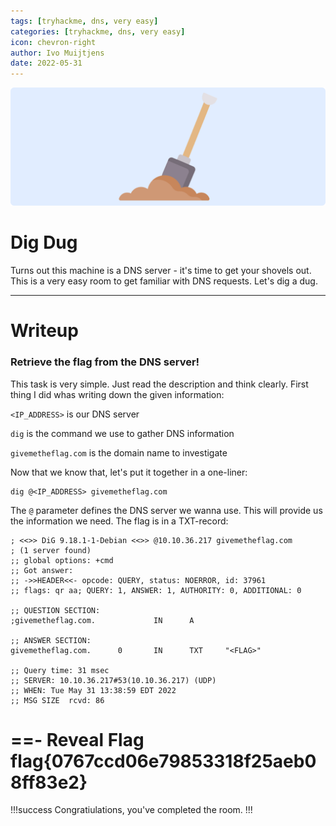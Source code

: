 ```yaml
---
tags: [tryhackme, dns, very easy]
categories: [tryhackme, dns, very easy]
icon: chevron-right
author: Ivo Muijtjens
date: 2022-05-31
---
```

![](/static/headers/dig.png)

# Dig Dug

Turns out this machine is a DNS server - it's time to get your shovels out. This is a very easy room to get familiar with DNS requests. Let's dig a dug.

---

# Writeup

### Retrieve the flag from the DNS server!

This task is very simple. Just read the description and think clearly. First thing I did whas writing down the given information:

`<IP_ADDRESS>` is our DNS server

`dig` is the command we use to gather DNS information

`givemetheflag.com` is the domain name to investigate

Now that we know that, let's put it together in a one-liner:

    dig @<IP_ADDRESS> givemetheflag.com

The `@` parameter defines the DNS server we wanna use. This will provide us the information we need. The flag is in a TXT-record:

    ; <<>> DiG 9.18.1-1-Debian <<>> @10.10.36.217 givemetheflag.com
    ; (1 server found)
    ;; global options: +cmd
    ;; Got answer:
    ;; ->>HEADER<<- opcode: QUERY, status: NOERROR, id: 37961
    ;; flags: qr aa; QUERY: 1, ANSWER: 1, AUTHORITY: 0, ADDITIONAL: 0

    ;; QUESTION SECTION:
    ;givemetheflag.com.             IN      A

    ;; ANSWER SECTION:
    givemetheflag.com.      0       IN      TXT     "<FLAG>"

    ;; Query time: 31 msec
    ;; SERVER: 10.10.36.217#53(10.10.36.217) (UDP)
    ;; WHEN: Tue May 31 13:38:59 EDT 2022
    ;; MSG SIZE  rcvd: 86

==- Reveal Flag
flag\{0767ccd06e79853318f25aeb08ff83e2\}
===

!!!success
Congratiulations, you've completed the room.
!!!